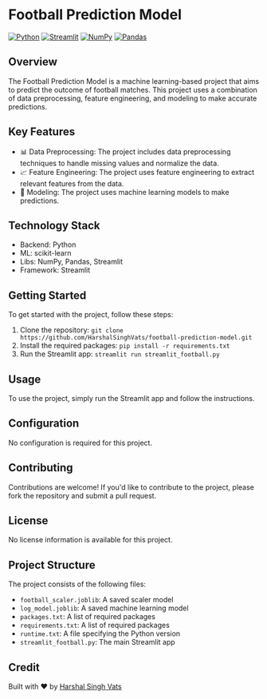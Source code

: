 # Football Prediction Model
[![Python](https://img.shields.io/badge/Python-3776AB?style=for-the-badge&logo=python&logoColor=white)](https://www.python.org/)
[![Streamlit](https://img.shields.io/badge/Streamlit-FF4B4B?style=for-the-badge&logo=streamlit&logoColor=white)](https://streamlit.io/)
[![NumPy](https://img.shields.io/badge/NumPy-013243?style=for-the-badge&logo=numpy&logoColor=white)](https://numpy.org/)
[![Pandas](https://img.shields.io/badge/Pandas-150458?style=for-the-badge&logo=pandas&logoColor=white)](https://pandas.pydata.org/)

## Overview
The Football Prediction Model is a machine learning-based project that aims to predict the outcome of football matches. This project uses a combination of data preprocessing, feature engineering, and modeling to make accurate predictions.

## Key Features
* 📊 Data Preprocessing: The project includes data preprocessing techniques to handle missing values and normalize the data.
* 📈 Feature Engineering: The project uses feature engineering to extract relevant features from the data.
* 🤖 Modeling: The project uses machine learning models to make predictions.

## Technology Stack
* Backend: Python
* ML: scikit-learn
* Libs: NumPy, Pandas, Streamlit
* Framework: Streamlit

## Getting Started
To get started with the project, follow these steps:
1. Clone the repository: `git clone https://github.com/HarshalSinghVats/football-prediction-model.git`
2. Install the required packages: `pip install -r requirements.txt`
3. Run the Streamlit app: `streamlit run streamlit_football.py`

## Usage
To use the project, simply run the Streamlit app and follow the instructions.

## Configuration
No configuration is required for this project.

## Contributing
Contributions are welcome! If you'd like to contribute to the project, please fork the repository and submit a pull request.

## License
No license information is available for this project.

## Project Structure
The project consists of the following files:
* `football_scaler.joblib`: A saved scaler model
* `log_model.joblib`: A saved machine learning model
* `packages.txt`: A list of required packages
* `requirements.txt`: A list of required packages
* `runtime.txt`: A file specifying the Python version
* `streamlit_football.py`: The main Streamlit app

## Credit
Built with ❤️ by [Harshal Singh Vats](https://github.com/HarshalSinghVats)